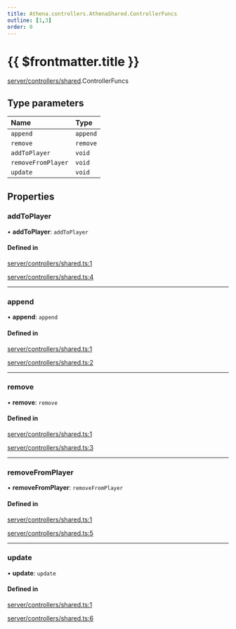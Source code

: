 ```yaml
---
title: Athena.controllers.AthenaShared.ControllerFuncs
outline: [1,3]
order: 0
---
```


# {{ $frontmatter.title }}


[server/controllers/shared](../modules/server_controllers_shared.md).ControllerFuncs

## Type parameters

| Name | Type |
| :------ | :------ |
| `append` | `append` |
| `remove` | `remove` |
| `addToPlayer` | `void` |
| `removeFromPlayer` | `void` |
| `update` | `void` |

## Properties

### addToPlayer

• **addToPlayer**: `addToPlayer`

#### Defined in

[server/controllers/shared.ts:1](https://github.com/Stuyk/altv-athena/blob/6013452/src/core/server/controllers/shared.ts#L1)

[server/controllers/shared.ts:4](https://github.com/Stuyk/altv-athena/blob/6013452/src/core/server/controllers/shared.ts#L4)

___

### append

• **append**: `append`

#### Defined in

[server/controllers/shared.ts:1](https://github.com/Stuyk/altv-athena/blob/6013452/src/core/server/controllers/shared.ts#L1)

[server/controllers/shared.ts:2](https://github.com/Stuyk/altv-athena/blob/6013452/src/core/server/controllers/shared.ts#L2)

___

### remove

• **remove**: `remove`

#### Defined in

[server/controllers/shared.ts:1](https://github.com/Stuyk/altv-athena/blob/6013452/src/core/server/controllers/shared.ts#L1)

[server/controllers/shared.ts:3](https://github.com/Stuyk/altv-athena/blob/6013452/src/core/server/controllers/shared.ts#L3)

___

### removeFromPlayer

• **removeFromPlayer**: `removeFromPlayer`

#### Defined in

[server/controllers/shared.ts:1](https://github.com/Stuyk/altv-athena/blob/6013452/src/core/server/controllers/shared.ts#L1)

[server/controllers/shared.ts:5](https://github.com/Stuyk/altv-athena/blob/6013452/src/core/server/controllers/shared.ts#L5)

___

### update

• **update**: `update`

#### Defined in

[server/controllers/shared.ts:1](https://github.com/Stuyk/altv-athena/blob/6013452/src/core/server/controllers/shared.ts#L1)

[server/controllers/shared.ts:6](https://github.com/Stuyk/altv-athena/blob/6013452/src/core/server/controllers/shared.ts#L6)
